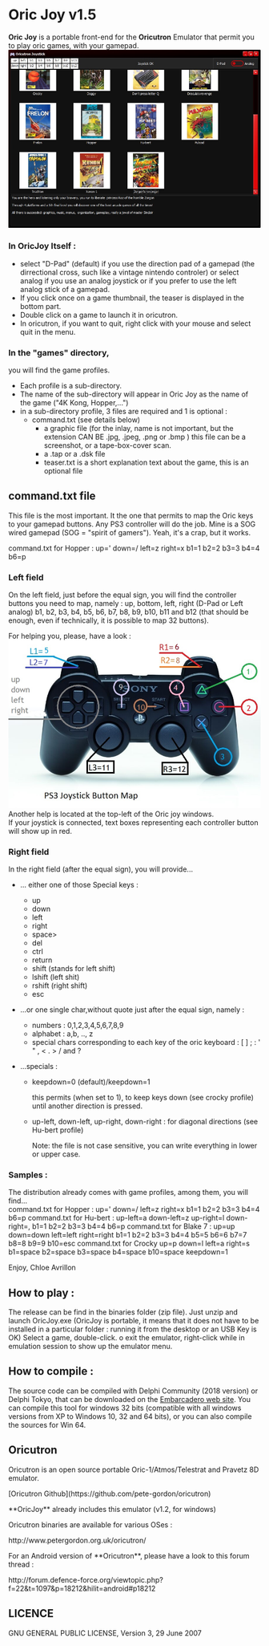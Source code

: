 Oric Joy v1.5
=============
**Oric Joy** is a portable front-end for the **Oricutron** Emulator that permit you to play oric games, with your gamepad.
![OricJoy screen shot](/screenshot.jpg)
### In OricJoy Itself :
- select "D-Pad" (default) if you use the direction pad of a gamepad (the dirrectional cross, such like a vintage nintendo controler)
  or select analog if you use an analog joystick or if you prefer to use the left analog stick of a gamepad.
- If you click once on a game thumbnail, the teaser is displayed in the bottom part.
- Double click on a game to launch it in oricutron.
- In oricutron, if you want to quit, right click with your mouse and select quit in the menu.

### In the "games" directory, 
you will find the game profiles.
- Each profile is a sub-directory.
- The name of the sub-directory will appear in Oric Joy as the name of the game ("4K Kong, Hopper,...")
- in a sub-directory profile, 3 files are required and 1 is optional :
	- command.txt (see details below)
        - a graphic file (for the inlay, name is not important, but the extension CAN BE .jpg, .jpeg, .png or .bmp )
          this file can be a screenshot, or a tape-box-cover scan.
        - a .tap or a .dsk file
        - teaser.txt is a short explanation text about the game, this is an optional file
   
command.txt file
----------------
<p>This file is the most important. It the one that permits to map the Oric keys to your gamepad buttons.
Any PS3 controller will do the job. Mine is a SOG wired gamepad (SOG = "spirit of gamers"). Yeah, it's a crap, but it works.</p>
command.txt for Hopper :
    up='
    down=/
    left=z
    right=x
    b1=1
    b2=2
    b3=3
    b4=4
    b6=p

### Left field
On the left field, just before the equal sign, you will find the controller buttons you need to map, namely :
    up, bottom, left, right (D-Pad or Left analog)
    b1, b2, b3, b4, b5, b6, b7, b8, b9, b10, b11 and b12 (that should be enough, even if technically, it is possible to map 32 buttons).
  
For helping you, please, have a look :
![PS3 controller button map](/PS3_controller_bm.jpg)
Another help is located at the top-left of the Oric joy windows.<br /> If your joystick is connected, text boxes representing each controller button will show up in red.

### Right field
In the right field (after the equal sign), you will provide...
* ... either one of those Special keys :
  * up
  * down
  * left
  * right
  * space>
  * del
  * ctrl
  * return
  * shift (stands for left shift)
  * lshift (left shit)
  * rshift (right shift)
  * esc


* ...or one single char,without quote just after the equal sign, namely :
  * numbers :
    0,1,2,3,4,5,6,7,8,9
  * alphabet :
    a,b, .., z
  * special chars corresponding to each key of the oric keyboard :
    [ ] ; : ' " , < . > / and ?
* ...specials :
  * keepdown=0 (default)/keepdown=1<p>this permits (when set to 1), to keep keys down (see crocky profile) until another direction is pressed.</p>
  * up-left, down-left, up-right, down-right : for diagonal directions (see Hu-bert profile)</p></li>

      Note: the file is not case sensitive, you can write everything in lower or upper case.

### Samples :
The distribution already comes with game profiles, among them, you will find...<br />
command.txt for Hopper :
    up='
    down=/
    left=z
    right=x
    b1=1
    b2=2
    b3=3
    b4=4
    b6=p
command.txt for Hu-bert :
    up-left=a
    down-left=z
    up-right=l
    down-right=,
    b1=1
    b2=2
    b3=3
    b4=4
    b6=p
command.txt for Blake 7 :
    up=up
    down=down
    left=left
    right=right
    b1=1
    b2=2
    b3=3
    b4=4
    b5=5
    b6=6
    b7=7
    b8=8
    b9=9
    b10=esc
command.txt for Crocky
    up=p
    down=l
    left=a
    right=s
    b1=space
    b2=space
    b3=space
    b4=space
    b10=space
    keepdown=1

Enjoy,
Chloe Avrillon
## How to play :
The release can be find in the binaries folder (zip file).
Just unzip and launch OricJoy.exe (OricJoy is portable, it means that it does not have to be installed in a particular folder : running it from the desktop or an USB Key is OK)
Select a game, double-click.
o exit the emulator, right-click while in emulation session to show up the emulator menu.

## How to compile :
The source code can be compiled with Delphi Community (2018 version) or Delphi Tokyo, that can be downloaded on the [Embarcadero web site](https://www.embarcadero.com/products/delphi/starter).
You can compile this tool for windows 32 bits (compatible with all windows versions from XP to Windows 10, 32 and 64 bits), or you can also compile the sources for Win 64.

## Oricutron
<p>Oricutron is an open source portable Oric-1/Atmos/Telestrat and Pravetz 8D emulator.</p>
<p>[Oricutron Github](https://github.com/pete-gordon/oricutron)</p>
<p>**OricJoy** already includes this emulator (v1.2, for windows)</p>

<p>Oricutron binaries are available for various OSes :</p>
<p>http://www.petergordon.org.uk/oricutron/</p>

<p>For an Android version of **Oricutron**, please have a look to this forum thread :</p>
<p>http://forum.defence-force.org/viewtopic.php?f=22&t=1097&p=18212&hilit=android#p18212</p>

## LICENCE
GNU GENERAL PUBLIC LICENSE, Version 3, 29 June 2007
